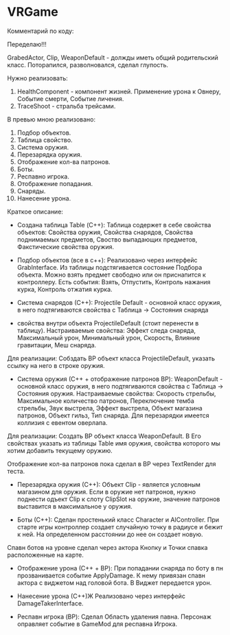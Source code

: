 # VRGame

Комментарий по коду:

Переделаю!!!

GrabedActor, Clip, WeaponDefault - должды иметь общий родительский класс. Поторапился, разволновался, сделал глупость.

Нужно реализовать:

1. HealthComponent - компонент жизней. Применение урона к Овнеру, Событие смерти, Событие личения.
2. TraceShoot - стральба трейсами.


В превью мною реализовано:

1. Подбор объектов.
2. Таблица свойство.
3. Система оружия.
4. Перезарядка оружия.
5. Отображение кол-ва патронов.
6. Боты.
7. Респавно игрока.
8. Отображение попадания.
9. Снаряды.
10. Нанесение урона.

Краткое описание:

* Создана таблица Table (С++):
Таблица содержет в себе свойства объектов:
Свойства оружия, Свойства снарядов, Свойства поднимаемых предметов,
Своство выпадающих предметов, Факстические свойства оружия.

* Подбор объектов (все в c++):
Реализовано через интерфейс GrabInterface.
Из таблицы подстягивается состояние Подбора объекта. Можно взять предмет свободно или он приснапится к контроллеру.
Есть события: Взять, Отпустить, Контроль нажания курка, 
Контроль отжатия курка.

* Система снарядов (С++):
Projectile Default - основной класс оружия, в него подтягиваются свойства с Таблица -> Cостояния снаряда
 + свойства внутри объекта ProjectileDefault (стоит перенести в таблицу).
Настраиваемые свойства: Эффект следа снаряда, Максимальный урон, Минимальный урон, Скорость, Влияние гравитации, Меш снаряда.

Для реализации: Собздать BP объект класса ProjectileDefault, указать ссылку на него в строке оружия.

* Система оружия (С++ + отображение патронов BP):
WeaponDefault - основной класс оружия, в него подтягиваются свойства с Таблица -> Cостояния оружия.
Настраиваемые свойства: Скорость стрельбы, Максимальное количество патронов, Переключение темба стрельбы, 
Звук выстрела, Эффект выстрела, Объект магазина патронов, Объект гильз, Тип снаряда.
Для перезарядки имеется коллизия с евентом оверлапа.

Для реализации: Создать BP объект класса WeaponDefault. В Его свойствах указать из таблицы Table имя оружия,
свойства которого мы хотим добавить текущему оружию. 

Отображение кол-ва патронов пока сделал в BP через TextRender для теста. 

* Перезарядка оружия (С++):
Объект Clip - является условным магазином для оружия. Если в оружие нет патронов, 
нужно поднести одъект Clip к слоту ClipSlot на оружие, значение патронов выставится в максимальное у оружия.

* Боты (С++):
Сделан простенький класс Character и AIController.
При старте игры контроллер создает случайную точку в радиусе и бежит к ней. На определенном расстоянии до нее он создает новую.

Спавн ботов на уровне сделал через актора Кнопку и Точки спавка расположенные на карте.

* Отображение урона (С++ + BP):
При попадании снаряда по боту в пн прозванивается событие ApplyDamage. К нему привязан спавн актора с виджетом над головой бота. В Виджет передается урон. 

* Нанесение урона (С++)Ж
Реализовано через интерфейс DamageTakerInterface.

* Респавн игрока (BP):
Сделал Область удаления павна. Персонаж оправляет событие в GameMod для респавна Игрока. 
